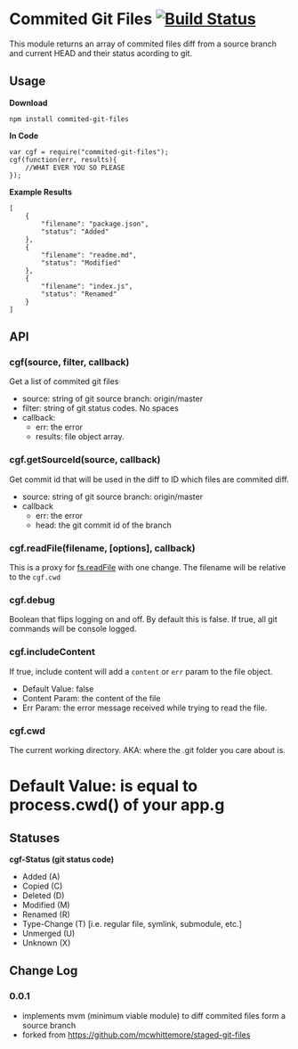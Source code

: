 # Commited Git Files [![Build Status](https://travis-ci.org/clakech/commited-git-files.svg?branch=master)](https://travis-ci.org/clakech/commited-git-files)

This module returns an array of commited files diff from a source branch and current HEAD and their status acording to git.

## Usage

**Download**

`npm install commited-git-files`

**In Code**

```
var cgf = require("commited-git-files");
cgf(function(err, results){
	//WHAT EVER YOU SO PLEASE
});
```

**Example Results**

```
[
	{
		"filename": "package.json",
		"status": "Added"
	},
	{
		"filename": "readme.md",
		"status": "Modified"
	},
	{
		"filename": "index.js",
		"status": "Renamed"
	}
]
```

## API

### cgf(source, filter, callback)

Get a list of commited git files

* source: string of git source branch: origin/master
* filter: string of git status codes. No spaces
* callback:
	* err: the error
	* results: file object array.

### cgf.getSourceId(source, callback)

Get commit id that will be used in the diff to ID which files are commited diff.

* source: string of git source branch: origin/master
* callback
	* err: the error
	* head: the git commit id of the branch

### cgf.readFile(filename, [options], callback)

This is a proxy for [fs.readFile](http://nodejs.org/api/fs.html#fs_fs_readfile_filename_options_callback) with one change. The filename will be relative to the `cgf.cwd`

### cgf.debug

Boolean that flips logging on and off. By default this is false. If true, all git commands will be console logged.

### cgf.includeContent

If true, include content will add a `content` or `err` param to the file object.

* Default Value: false
* Content Param: the content of the file 
* Err Param: the error message received while trying to read the file.

### cgf.cwd

The current working directory. AKA: where the .git folder you care about is.

# Default Value: is equal to process.cwd() of your app.g

## Statuses

**cgf-Status (git status code)**

* Added (A)
* Copied (C)
* Deleted (D)
* Modified (M)
* Renamed (R)
* Type-Change (T) [i.e. regular file, symlink, submodule, etc.]
* Unmerged (U)
* Unknown (X)

## Change Log

### 0.0.1

* implements mvm (minimum viable module) to diff commited files form a source branch
* forked from https://github.com/mcwhittemore/staged-git-files